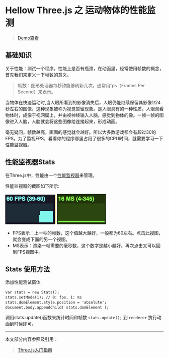 # Hellow Three.js 之 运动物体的性能监测

> [Demo查看](http://codeffe.com/demo/hello-threejs/hello-stats.html)

## 基础知识

关于性能：测试一个程序，性能上是否有瓶颈，在动画里，经常使用帧数的概念，首先我们来定义一下帧数的意义。

> 帧数：图形处理器每秒钟能够刷新几次，通常用fps（Frames Per Second）来表示。

当物体在快速运动时,当人眼所看到的影像消失后，人眼仍能继续保留其影像1/24秒左右的图像，这种现象被称为视觉暂留现象。是人眼具有的一种性质。人眼观看物体时，成像于视网膜上，并由视神经输入人脑，感觉到物体的像。一帧一帧的图像进入人脑，人脑就会将这些图像给连接起来，形成动画。

毫无疑问，帧数越高，画面的感觉就会越好。所以大多数游戏都会有超过30的FPS。为了监视FPS，看看你的程序哪里占用了很多的CPU时间，就需要学习一下性能监视器。

## 性能监视器Stats

在Three.js中，性能由一个[性能监视器](https://github.com/mrdoob/stats.js)来管理。

性能监视器的截图如下所示:

![fps](./images/stats-fps.png) ![fps](./images/stats-ms.png)

- FPS表示：上一秒的帧数，这个值越大越好，一般都为60左右。点击此视图，就会变成下面的另一个视图。
- MS表示：渲染一帧需要的毫秒数，这个数字是越小越好。再次点击又可以回到FPS视图中。

## Stats 使用方法

添加性能测试窗体

```
var stats = new Stats();
stats.setMode(1); // 0: fps, 1: ms
stats.domElement.style.position = 'absolute';
document.body.appendChild( stats.domElement );
```

调用stats.update()函数来统计时间和帧数 `stats.update();` 到 `renderer` 执行动画到时候即可。

--------------------------------------------------------------------------------

本文部分内容参照及引用：

> [Three.js入门指南](http://www.ituring.com.cn/book/1272)
